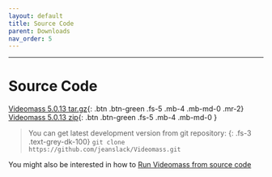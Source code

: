 ```yaml
---
layout: default
title: Source Code
parent: Downloads
nav_order: 5
---
```


---
  
# Source Code

[Videomass 5.0.13 tar.gz](https://github.com/jeanslack/Videomass/archive/refs/tags/v5.0.13.tar.gz){: .btn .btn-green .fs-5 .mb-4 .mb-md-0 .mr-2}
[Videomass 5.0.13 zip](https://github.com/jeanslack/Videomass/archive/refs/tags/v5.0.13.zip){: .btn .btn-green .fs-5 .mb-4 .mb-md-0 }

> You can get latest development version from git repository:
{: .fs-3 .text-grey-dk-100}
> `git clone https://github.com/jeanslack/Videomass.git`

You might also be interested in how to 
[Run Videomass from source code](https://github.com/jeanslack/Videomass/wiki/Run-Videomass-from-source-code) 
